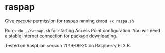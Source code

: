 # raspap

Give *execute* permission for raspap running `chmod +x raspa.sh`

Run `sudo ./raspap.sh` for starting Access Point configuration. You will need a stable internet connection for package downloading.

Tested on Raspbian version 2019-06-20 on Raspberry Pi 3 B.
